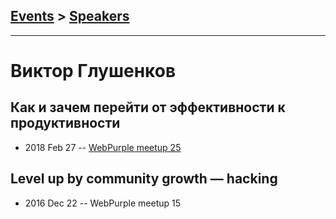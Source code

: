 ## [Events](../README.md) > [Speakers](../speakers.md)
---

# Виктор Глушенков

## Как и зачем перейти от эффективности к продуктивности
- 2018 Feb 27 -- [WebPurple meetup 25](https://youtu.be/X9se89JEU-A?t=3334)    
## Level up by community growth — hacking
- 2016 Dec 22 -- WebPurple meetup 15    
